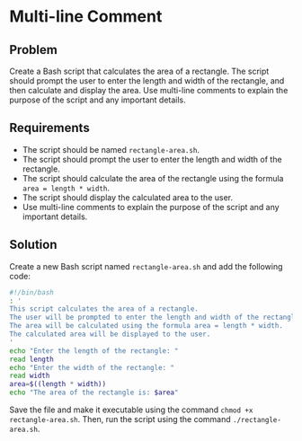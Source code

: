 # Multi-line Comment

## Problem

Create a Bash script that calculates the area of a rectangle. The script should prompt the user to enter the length and width of the rectangle, and then calculate and display the area. Use multi-line comments to explain the purpose of the script and any important details.

## Requirements

- The script should be named `rectangle-area.sh`.
- The script should prompt the user to enter the length and width of the rectangle.
- The script should calculate the area of the rectangle using the formula `area = length * width`.
- The script should display the calculated area to the user.
- Use multi-line comments to explain the purpose of the script and any important details.

## Solution

Create a new Bash script named `rectangle-area.sh` and add the following code:

```bash
#!/bin/bash
: '
This script calculates the area of a rectangle.
The user will be prompted to enter the length and width of the rectangle.
The area will be calculated using the formula area = length * width.
The calculated area will be displayed to the user.
'
echo "Enter the length of the rectangle: "
read length
echo "Enter the width of the rectangle: "
read width
area=$((length * width))
echo "The area of the rectangle is: $area"
```

Save the file and make it executable using the command `chmod +x rectangle-area.sh`. Then, run the script using the command `./rectangle-area.sh`.


